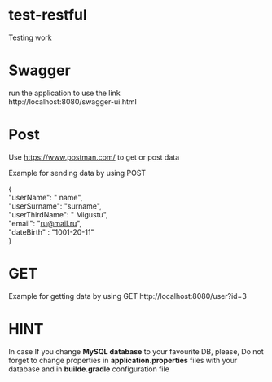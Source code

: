 # test-restful
Testing work

# Swagger
run the application to use the link <br />
http://localhost:8080/swagger-ui.html<br /> 

# Post
Use https://www.postman.com/ to get or post data

Example for sending data by using POST

{<br /> 
    "userName": " name",<br /> 
    "userSurname": "surname",<br /> 
    "userThirdName": " Migustu",<br /> 
    "email": "ru@mail.ru",<br /> 
    "dateBirth" : "1001-20-11"<br /> 
}<br /> 

# GET
Example for getting data by using GET
http://localhost:8080/user?id=3


# HINT
In case If you change **MySQL database** to your favourite DB, please, Do not forget to change properties in **application.properties** files with your database and in **builde.gradle** configuration file

